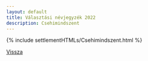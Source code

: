 ```yaml
---
layout: default
title: Választási névjegyzék 2022
description: Csehimindszent
---
```


{% include settlementHTMLs/Csehimindszent.html %}

[Vissza](../)